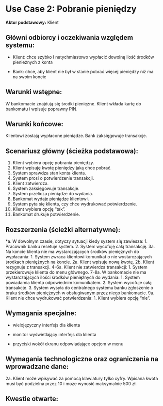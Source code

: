 ﻿Use Case 2: Pobranie pieniędzy
=====================

**Aktor podstawowy:** Klient


Główni odbiorcy i oczekiwania względem systemu:
-----------------------------------------------

- Klient: chce szybko I natychmiastowo wypłacić dowolną ilość środków pienieżnych z konta

- Bank: chce, aby klient nie był w stanie pobrać więcej pieniędzy niż ma na swoim koncie  

Warunki wstępne:
----------------

W bankomacie znajdują się środki pieniężne. Klient wkłada kartę do bankomatu i wpisuje poprawny PIN.

Warunki końcowe:
----------------

Klientowi zostają wypłacone pieniądze. Bank zaksięgowuje transakcje.

Scenariusz główny (ścieżka podstawowa):
---------------------------------------

1. Klient wybiera opcję pobrania pieniędzy.
2. Klient wpisuję kwotę pieniędzy jaką chce pobrać.
3. System sprawdza stan konta klienta.
4. System prosi o potwierdzenie transakcji.
5. Klient zatwierdza.
6. System zaksięgowuje transakcje.
7. System przelicza pieniądze do wydania.
8. Bankomat wydaje pieniądze klientowi.
9. System pyta się klienta, czy chce wydrukować potwierdzenie.
10. Klient wybiera opcję “tak”.
11. Bankomat drukuje potwierdzenie.

Rozszerzenia (ścieżki alternatywne):
------------------------------------

 *a. W dowolnym czasie, dotyczy sytuacji kiedy system się zawiesza:
	1. Pracownik banku resetuje system.
	2. System wycofuję całą transakcję.
  3a. Na koncie klienta nie ma wystarczających środków pieniężnych do wypłacania:
	1. System zwraca klientowi komunikat o nie wystarczających środkach 	pieniężnych na koncie.
	2a. Klient wpisuje nową kwotę.
      2b. Klient rezygnuje z transakcji.
  4-6a. Klient nie zatwierdza transakcji:
	1. System przekierowuje klienta do menu głównego.
  7-8a. W bankomacie nie ma wystarczających ilości środków pieniężnych do wydania:
	1. System powiadamia klienta odpowiednim komunikatem.
	2. System wycofuje całą transakcje.
	3. System wysyła do centralnego systemu banku zgłoszenie o braku środków pieniężnych w obsługiwanym przez niego bankomacie.
  9a. Klient nie chce wydrukować potwierdzenia:
	1. Klient wybiera opcję “nie”.  
      

Wymagania specjalne:
--------------------

  - wielojęzyczny interfejs dla klienta
  
  - monitor wyświetlający interfejs dla klienta

  - przyciski wokół ekranu odpowiadające opcjom w menu 

Wymagania technologiczne oraz ograniczenia na wprowadzane dane:
---------------------------------------------------------------

  2a. Klient może wpisywać za pomocą klawiatury tylko cyfry. Wpisana kwota musi być podzielna przez 10 i może wynosić maksymalnie 500 zł.

Kwestie otwarte:
----------------

  

